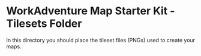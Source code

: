 # WorkAdventure Map Starter Kit - Tilesets Folder

In this directory you should place the tileset files (PNGs) used to create your maps.
